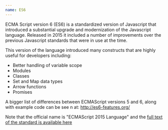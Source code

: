 ```yaml
---
name: ES6
---
```

ECMA Script version 6 (ES6) is a standardized version of Javascript that introduced a substantial upgrade and modernization of the Javascript language. Released in 2015 it included a number of improvements over the previous Javascript standards that were in use at the time.

This version of the language introduced many constructs that are highly useful for developers including:

- Better handling of variable scope
- Modules
- Classes
- Set and Map data types
- Arrow functions
- Promises

A bigger list of differences between ECMAScript versions 5 and 6, along with example code can be see n at: http://es6-features.org/

Note that the official name is "ECMAScript 2015 Language" and the [full text of the standard is available here](http://www.ecma-international.org/ecma-262/6.0/index.html)
